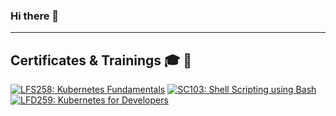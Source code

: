 ### Hi there 👋

<!--
**rumpli/rumpli** is a ✨ _special_ ✨ repository because its `README.md` (this file) appears on your GitHub profile.

Here are some ideas to get you started:

- 🔭 I’m currently working on ...
- 🌱 I’m currently learning ...
- 👯 I’m looking to collaborate on ...
- 🤔 I’m looking for help with ...
- 💬 Ask me about ...
- 📫 How to reach me: ...
- 😄 Pronouns: ...
- ⚡ Fun fact: ...
-->

---

## Certificates & Trainings 🎓 🐧 

<!--START_SECTION:badges-->
[![LFS258: Kubernetes Fundamentals](https://images.credly.com/size/110x110/images/9e4096f6-038b-4c0a-ad60-832ef84cbf14/LF_logobadge.png)](http://www.credly.com/badges/fc67b0c9-d0aa-458f-8137-704fe865030e "LFS258: Kubernetes Fundamentals")
[![SC103: Shell Scripting using Bash](https://images.credly.com/size/110x110/images/62ed61bd-120c-487b-8d0f-aea54f414b2b/image.png)](http://www.credly.com/badges/55c04a23-8bcc-49d9-8d3a-983dc0c1936d "SC103: Shell Scripting using Bash")
[![LFD259: Kubernetes for Developers](https://images.credly.com/size/110x110/images/5c15c611-e2dc-44ad-b39e-503bed8804c7/LF_logobadge.png)](http://www.credly.com/badges/9ce83fd2-7c07-4806-b2b0-44c67b730985 "LFD259: Kubernetes for Developers")
<!--END_SECTION:badges-->

